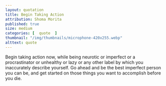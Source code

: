 ```yaml
---
layout: quotation
title: Begin Taking Action
attribution: Shoma Morita
published: true 
size: medium
categories: [  quote  ]
thumbnail: "/img/thumbnails/microphone-420x255.webp"
alttext: quote
---
```


Begin taking action now, while being neurotic or imperfect or a 
procrastinator or unhealthy or lazy or any other label by which you 
inaccurately describe yourself. Go ahead and be the best imperfect 
person you can be, and get started on those things you want to accomplish 
before you die.
